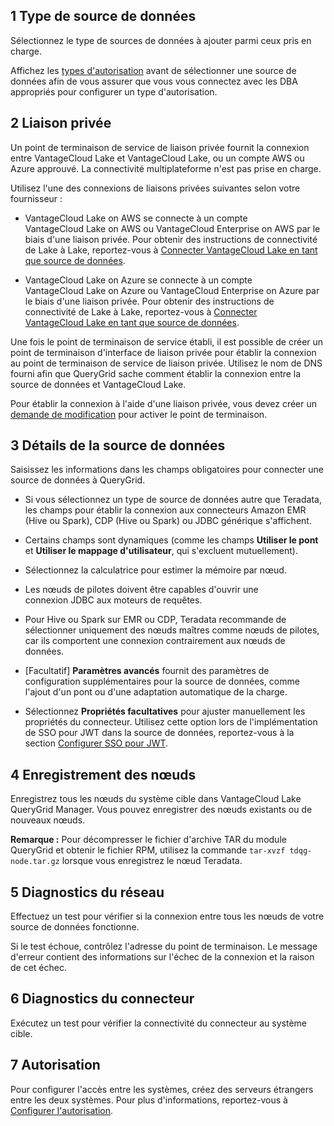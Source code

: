 1 Type de source de données
---------------------------

Sélectionnez le type de sources de données à ajouter parmi ceux pris en charge.

Affichez les [types d'autorisation](bbw1687364943833.md) avant de sélectionner une source de données afin de vous assurer que vous vous connectez avec les DBA appropriés pour configurer un type d'autorisation.

2 Liaison privée
----------------

Un point de terminaison de service de liaison privée fournit la connexion entre VantageCloud Lake et VantageCloud Lake, ou un compte AWS ou Azure approuvé. La connectivité multiplateforme n'est pas prise en charge.

Utilisez l'une des connexions de liaisons privées suivantes selon votre fournisseur :

-   VantageCloud Lake on AWS se connecte à un compte VantageCloud Lake on AWS ou VantageCloud Enterprise on AWS par le biais d'une liaison privée. Pour obtenir des instructions de connectivité de Lake à Lake, reportez-vous à [Connecter VantageCloud Lake en tant que source de données](cgh1722901880213.md).

-   VantageCloud Lake on Azure se connecte à un compte VantageCloud Lake on Azure ou VantageCloud Enterprise on Azure par le biais d'une liaison privée. Pour obtenir des instructions de connectivité de Lake à Lake, reportez-vous à [Connecter VantageCloud Lake en tant que source de données](cgh1722901880213.md).

Une fois le point de terminaison de service établi, il est possible de créer un point de terminaison d'interface de liaison privée pour établir la connexion au point de terminaison de service de liaison privée. Utilisez le nom de DNS fourni afin que QueryGrid sache comment établir la connexion entre la source de données et VantageCloud Lake.

Pour établir la connexion à l'aide d'une liaison privée, vous devez créer un [demande de modification](yml1671157089031.md) pour activer le point de terminaison.

3 Détails de la source de données
---------------------------------

Saisissez les informations dans les champs obligatoires pour connecter une source de données à QueryGrid.

-   Si vous sélectionnez un type de source de données autre que Teradata, les champs pour établir la connexion aux connecteurs Amazon EMR (Hive ou Spark), CDP (Hive ou Spark) ou JDBC générique s'affichent.

-   Certains champs sont dynamiques (comme les champs **Utiliser le pont** et **Utiliser le mappage d'utilisateur**, qui s'excluent mutuellement).

-   Sélectionnez la calculatrice pour estimer la mémoire par nœud.

-   Les nœuds de pilotes doivent être capables d'ouvrir une connexion JDBC aux moteurs de requêtes.

-   Pour Hive ou Spark sur EMR ou CDP, Teradata recommande de sélectionner uniquement des nœuds maîtres comme nœuds de pilotes, car ils comportent une connexion contrairement aux nœuds de données.

-   \[Facultatif\] **Paramètres avancés** fournit des paramètres de configuration supplémentaires pour la source de données, comme l'ajout d'un pont ou d'une adaptation automatique de la charge.

-   Sélectionnez **Propriétés facultatives** pour ajuster manuellement les propriétés du connecteur. Utilisez cette option lors de l'implémentation de SSO pour JWT dans la source de données, reportez-vous à la section [Configurer SSO pour JWT](esw1713987246219.md).

4 Enregistrement des nœuds
--------------------------

Enregistrez tous les nœuds du système cible dans VantageCloud Lake QueryGrid Manager. Vous pouvez enregistrer des nœuds existants ou de nouveaux nœuds.

**Remarque :** Pour décompresser le fichier d'archive TAR du module QueryGrid et obtenir le fichier RPM, utilisez la commande `tar-xvzf tdqg-node.tar.gz` lorsque vous enregistrez le nœud Teradata.

5 Diagnostics du réseau
-----------------------

Effectuez un test pour vérifier si la connexion entre tous les nœuds de votre source de données fonctionne.

Si le test échoue, contrôlez l'adresse du point de terminaison. Le message d'erreur contient des informations sur l'échec de la connexion et la raison de cet échec.

6 Diagnostics du connecteur
---------------------------

Exécutez un test pour vérifier la connectivité du connecteur au système cible.

7 Autorisation
--------------

Pour configurer l'accès entre les systèmes, créez des serveurs étrangers entre les deux systèmes. Pour plus d'informations, reportez-vous à [Configurer l'autorisation](bbw1687364943833.md).
